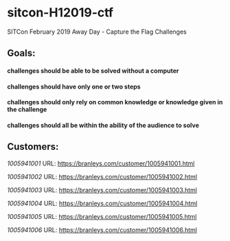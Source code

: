 # sitcon-H12019-ctf
SITCon February 2019 Away Day - Capture the Flag Challenges


## Goals:
#### challenges should be able to be solved without a computer
#### challenges should have only one or two steps
#### challenges should only rely on common knowledge or knowledge given in the challenge
#### challenges should all be within the ability of the audience to solve

## Customers:
*1005941001*
URL: https://branleys.com/customer/1005941001.html

*1005941002*
URL: https://branleys.com/customer/1005941002.html

*1005941003*
URL: https://branleys.com/customer/1005941003.html

*1005941004*
URL: https://branleys.com/customer/1005941004.html

*1005941005*
URL: https://branleys.com/customer/1005941005.html

*1005941006*
URL: https://branleys.com/customer/1005941006.html
